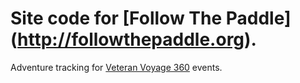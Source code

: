# Site code for [Follow The Paddle] (http://followthepaddle.org).

Adventure tracking for [Veteran Voyage 360](http://www.veteranvoyage360.com/) events.
